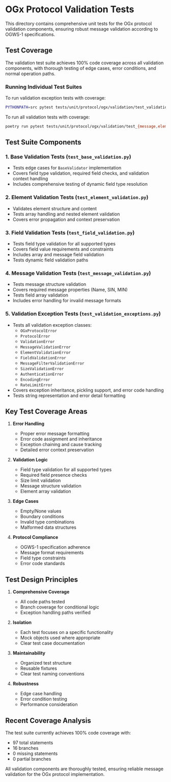 # OGx Protocol Validation Tests

This directory contains comprehensive unit tests for the OGx protocol validation components, ensuring robust message validation according to OGWS-1 specifications.

## Test Coverage

The validation test suite achieves 100% code coverage across all validation components, with thorough testing of edge cases, error conditions, and normal operation paths.

### Running Individual Test Suites

To run validation exception tests with coverage:
```bash
PYTHONPATH=src pytest tests/unit/protocol/ogx/validation/test_validation_exceptions.py -v --cov=protocols.ogx.validation.common.validation_exceptions --cov-branch --cov-report=term-missing
```

To run all validation tests with coverage:
```bash
poetry run pytest tests/unit/protocol/ogx/validation/test_{message,element,field,base,exception}_validation.py -v -s --log-cli-level=DEBUG --cov=src/protocols/ogx/validation --cov-report=term-missing
```

## Test Suite Components

### 1. Base Validation Tests (`test_base_validation.py`)
- Tests edge cases for `BaseValidator` implementation
- Covers field type validation, required field checks, and validation context handling
- Includes comprehensive testing of dynamic field type resolution

### 2. Element Validation Tests (`test_element_validation.py`)
- Validates element structure and content
- Tests array handling and nested element validation
- Covers error propagation and context preservation

### 3. Field Validation Tests (`test_field_validation.py`)
- Tests field type validation for all supported types
- Covers field value requirements and constraints
- Includes array and message field validation
- Tests dynamic field validation paths

### 4. Message Validation Tests (`test_message_validation.py`)
- Tests message structure validation
- Covers required message properties (Name, SIN, MIN)
- Tests field array validation
- Includes error handling for invalid message formats

### 5. Validation Exception Tests (`test_validation_exceptions.py`)
- Tests all validation exception classes:
  - `OGxProtocolError`
  - `ProtocolError`
  - `ValidationError`
  - `MessageValidationError`
  - `ElementValidationError`
  - `FieldValidationError`
  - `MessageFilterValidationError`
  - `SizeValidationError`
  - `AuthenticationError`
  - `EncodingError`
  - `RateLimitError`
- Covers exception inheritance, pickling support, and error code handling
- Tests string representation and error detail formatting

## Key Test Coverage Areas

1. **Error Handling**
   - Proper error message formatting
   - Error code assignment and inheritance
   - Exception chaining and cause tracking
   - Detailed error context preservation

2. **Validation Logic**
   - Field type validation for all supported types
   - Required field presence checks
   - Size limit validation
   - Message structure validation
   - Element array validation

3. **Edge Cases**
   - Empty/None values
   - Boundary conditions
   - Invalid type combinations
   - Malformed data structures

4. **Protocol Compliance**
   - OGWS-1 specification adherence
   - Message format requirements
   - Field type constraints
   - Error code standards

## Test Design Principles

1. **Comprehensive Coverage**
   - All code paths tested
   - Branch coverage for conditional logic
   - Exception handling paths verified

2. **Isolation**
   - Each test focuses on a specific functionality
   - Mock objects used where appropriate
   - Clear test case documentation

3. **Maintainability**
   - Organized test structure
   - Reusable fixtures
   - Clear test naming conventions

4. **Robustness**
   - Edge case handling
   - Error condition testing
   - Performance consideration

## Recent Coverage Analysis

The test suite currently achieves 100% code coverage with:
- 97 total statements
- 16 branches
- 0 missing statements
- 0 partial branches

All validation components are thoroughly tested, ensuring reliable message validation for the OGx protocol implementation. 